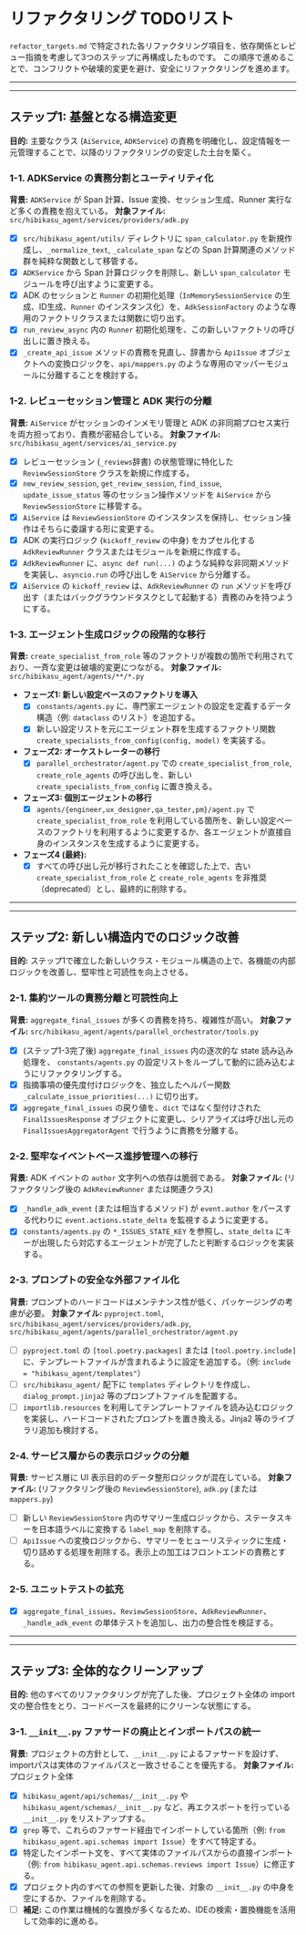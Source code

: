# リファクタリング TODOリスト

`refactor_targets.md` で特定された各リファクタリング項目を、依存関係とレビュー指摘を考慮して3つのステップに再構成したものです。
この順序で進めることで、コンフリクトや破壊的変更を避け、安全にリファクタリングを進めます。

---
---

## ステップ1: 基盤となる構造変更

**目的:** 主要なクラス (`AiService`, `ADKService`) の責務を明確化し、設定情報を一元管理することで、以降のリファクタリングの安定した土台を築く。

### 1-1. ADKService の責務分割とユーティリティ化
**背景:** `ADKService` が Span 計算、Issue 変換、セッション生成、Runner 実行など多くの責務を抱えている。
**対象ファイル:** `src/hibikasu_agent/services/providers/adk.py`

- [x] `src/hibikasu_agent/utils/` ディレクトリに `span_calculator.py` を新規作成し、`_normalize_text`, `_calculate_span` などの Span 計算関連のメソッド群を純粋な関数として移管する。
- [x] `ADKService` から Span 計算ロジックを削除し、新しい `span_calculator` モジュールを呼び出すように変更する。
- [x] ADK のセッションと `Runner` の初期化処理（`InMemorySessionService` の生成、ID生成、`Runner` のインスタンス化）を、`AdkSessionFactory` のような専用のファクトリクラスまたは関数に切り出す。
- [x] `run_review_async` 内の `Runner` 初期化処理を、この新しいファクトリの呼び出しに置き換える。
- [x] `_create_api_issue` メソッドの責務を見直し、辞書から `ApiIssue` オブジェクトへの変換ロジックを、`api/mappers.py` のような専用のマッパーモジュールに分離することを検討する。

### 1-2. レビューセッション管理と ADK 実行の分離
**背景:** `AiService` がセッションのインメモリ管理と ADK の非同期プロセス実行を両方担っており、責務が密結合している。
**対象ファイル:** `src/hibikasu_agent/services/ai_service.py`

- [x] レビューセッション (`_reviews`辞書) の状態管理に特化した `ReviewSessionStore` クラスを新規に作成する。
- [x] `new_review_session`, `get_review_session`, `find_issue`, `update_issue_status` 等のセッション操作メソッドを `AiService` から `ReviewSessionStore` に移管する。
- [x] `AiService` は `ReviewSessionStore` のインスタンスを保持し、セッション操作はそちらに委譲する形に変更する。
- [x] ADK の実行ロジック (`kickoff_review` の中身) をカプセル化する `AdkReviewRunner` クラスまたはモジュールを新規に作成する。
- [x] `AdkReviewRunner` に、`async def run(...)` のような純粋な非同期メソッドを実装し、`asyncio.run` の呼び出しを `AiService` から分離する。
- [x] `AiService` の `kickoff_review` は、`AdkReviewRunner` の `run` メソッドを呼び出す（またはバックグラウンドタスクとして起動する）責務のみを持つようにする。

### 1-3. エージェント生成ロジックの段階的な移行
**背景:** `create_specialist_from_role` 等のファクトリが複数の箇所で利用されており、一斉な変更は破壊的変更につながる。
**対象ファイル:** `src/hibikasu_agent/agents/**/*.py`

- **フェーズ1: 新しい設定ベースのファクトリを導入**
    - [x] `constants/agents.py` に、専門家エージェントの設定を定義するデータ構造（例: `dataclass` のリスト）を追加する。
    - [x] 新しい設定リストを元にエージェント群を生成するファクトリ関数 `create_specialists_from_config(config, model)` を実装する。
- **フェーズ2: オーケストレーターの移行**
    - [x] `parallel_orchestrator/agent.py` での `create_specialist_from_role`, `create_role_agents` の呼び出しを、新しい `create_specialists_from_config` に置き換える。
- **フェーズ3: 個別エージェントの移行**
    - [x] `agents/{engineer,ux_designer,qa_tester,pm}/agent.py` で `create_specialist_from_role` を利用している箇所を、新しい設定ベースのファクトリを利用するように変更するか、各エージェントが直接自身のインスタンスを生成するように変更する。
- **フェーズ4 (最終):**
    - [x] すべての呼び出し元が移行されたことを確認した上で、古い `create_specialist_from_role` と `create_role_agents` を非推奨（deprecated）とし、最終的に削除する。

---
---

## ステップ2: 新しい構造内でのロジック改善

**目的:** ステップ1で確立した新しいクラス・モジュール構造の上で、各機能の内部ロジックを改善し、堅牢性と可読性を向上させる。

### 2-1. 集約ツールの責務分離と可読性向上
**背景:** `aggregate_final_issues` が多くの責務を持ち、複雑性が高い。
**対象ファイル:** `src/hibikasu_agent/agents/parallel_orchestrator/tools.py`

- [x] (ステップ1-3完了後) `aggregate_final_issues` 内の逐次的な state 読み込み処理を、 `constants/agents.py` の設定リストをループして動的に読み込むようにリファクタリングする。
- [x] 指摘事項の優先度付けロジックを、独立したヘルパー関数 `_calculate_issue_priorities(...)` に切り出す。
- [x] `aggregate_final_issues` の戻り値を、`dict` ではなく型付けされた `FinalIssuesResponse` オブジェクトに変更し、シリアライズは呼び出し元の `FinalIssuesAggregatorAgent` で行うように責務を分離する。

### 2-2. 堅牢なイベントベース進捗管理への移行
**背景:** ADK イベントの `author` 文字列への依存は脆弱である。
**対象ファイル:** (リファクタリング後の `AdkReviewRunner` または関連クラス)

- [x] `_handle_adk_event` (または相当するメソッド) が `event.author` をパースする代わりに `event.actions.state_delta` を監視するように変更する。
- [x] `constants/agents.py` の `*_ISSUES_STATE_KEY` を参照し、`state_delta` にキーが出現したら対応するエージェントが完了したと判断するロジックを実装する。

### 2-3. プロンプトの安全な外部ファイル化
**背景:** プロンプトのハードコードはメンテナンス性が低く、パッケージングの考慮が必要。
**対象ファイル:** `pyproject.toml`, `src/hibikasu_agent/services/providers/adk.py`, `src/hibikasu_agent/agents/parallel_orchestrator/agent.py`

- [ ] `pyproject.toml` の `[tool.poetry.packages]` または `[tool.poetry.include]` に、テンプレートファイルが含まれるように設定を追加する。（例: `include = "hibikasu_agent/templates"`）
- [ ] `src/hibikasu_agent/` 配下に `templates` ディレクトリを作成し、`dialog_prompt.jinja2` 等のプロンプトファイルを配置する。
- [ ] `importlib.resources` を利用してテンプレートファイルを読み込むロジックを実装し、ハードコードされたプロンプトを置き換える。Jinja2 等のライブラリ追加も検討する。

### 2-4. サービス層からの表示ロジックの分離
**背景:** サービス層に UI 表示目的のデータ整形ロジックが混在している。
**対象ファイル:** (リファクタリング後の `ReviewSessionStore`), `adk.py` (または `mappers.py`)

- [ ] 新しい `ReviewSessionStore` 内のサマリー生成ロジックから、ステータスキーを日本語ラベルに変換する `label_map` を削除する。
- [ ] `ApiIssue` への変換ロジックから、サマリーをヒューリスティックに生成・切り詰めする処理を削除する。表示上の加工はフロントエンドの責務とする。

### 2-5. ユニットテストの拡充
- [x] `aggregate_final_issues`、`ReviewSessionStore`、`AdkReviewRunner`、`_handle_adk_event` の単体テストを追加し、出力の整合性を検証する。

---
---

## ステップ3: 全体的なクリーンアップ

**目的:** 他のすべてのリファクタリングが完了した後、プロジェクト全体の import 文の整合性をとり、コードベースを最終的にクリーンな状態にする。

### 3-1. `__init__.py` ファサードの廃止とインポートパスの統一
**背景:** プロジェクトの方針として、`__init__.py` によるファサードを設けず、importパスは実体のファイルパスと一致させることを優先する。
**対象ファイル:** プロジェクト全体

- [x] `hibikasu_agent/api/schemas/__init__.py` や `hibikasu_agent/schemas/__init__.py` など、再エクスポートを行っている `__init__.py` をリストアップする。
- [x] `grep` 等で、これらのファサード経由でインポートしている箇所（例: `from hibikasu_agent.api.schemas import Issue`）をすべて特定する。
- [x] 特定したインポート文を、すべて実体のファイルパスからの直接インポート（例: `from hibikasu_agent.api.schemas.reviews import Issue`）に修正する。
- [x] プロジェクト内のすべての参照を更新した後、対象の `__init__.py` の中身を空にするか、ファイルを削除する。
- [ ] **補足:** この作業は機械的な置換が多くなるため、IDEの検索・置換機能を活用して効率的に進める。
